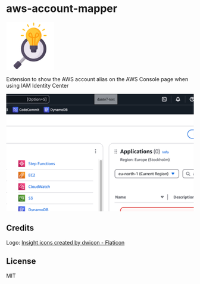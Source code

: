# aws-account-mapper
![logo](./source/icon.png)

Extension to show the AWS account alias on the AWS Console page when using IAM Identity Center

![A screenshot that shows the Overlay](./media/screenshot_overlay.png)

## Credits

Logo: [Insight icons created by dwicon - Flaticon](https://www.flaticon.com/free-icons/insight)

## License
MIT
